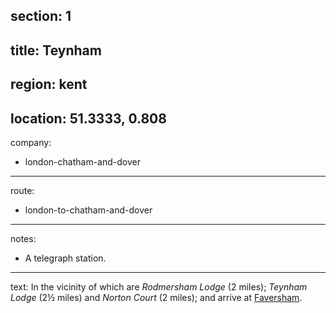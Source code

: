 section: 1
----
title: Teynham
----
region: kent
----
location: 51.3333, 0.808
----
company:
- london-chatham-and-dover
----
route:
- london-to-chatham-and-dover
----
notes:
- A telegraph station.
----
text: In the vicinity of which are *Rodmersham Lodge* (2 miles); *Teynham Lodge* (2½ miles) and *Norton Court* (2 miles); and arrive at [Faversham](/stations/faversham).
